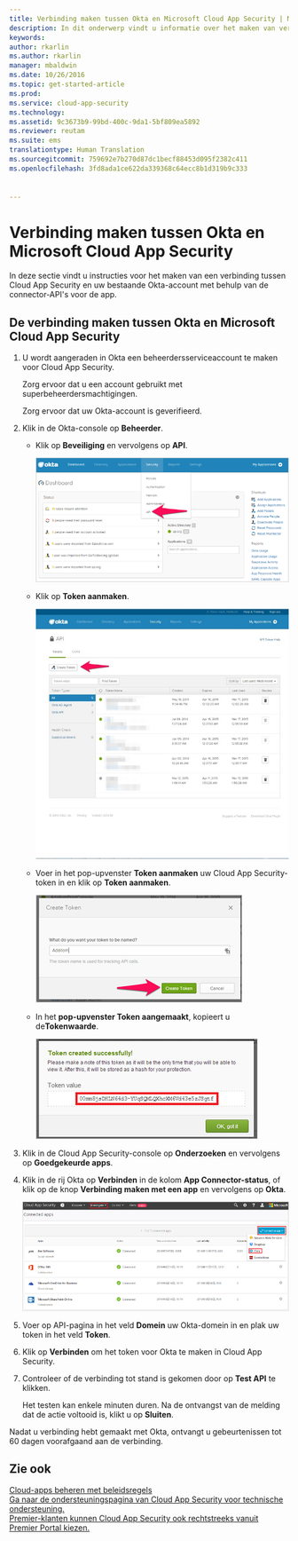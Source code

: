 ```yaml
---
title: Verbinding maken tussen Okta en Microsoft Cloud App Security | Microsoft Docs
description: In dit onderwerp vindt u informatie over het maken van verbinding tussen Okta en Cloud App Security via de API-connector.
keywords: 
author: rkarlin
ms.author: rkarlin
manager: mbaldwin
ms.date: 10/26/2016
ms.topic: get-started-article
ms.prod: 
ms.service: cloud-app-security
ms.technology: 
ms.assetid: 9c3673b9-99bd-400c-9da1-5bf809ea5892
ms.reviewer: reutam
ms.suite: ems
translationtype: Human Translation
ms.sourcegitcommit: 759692e7b270d87dc1becf88453d095f2382c411
ms.openlocfilehash: 3fd8ada1ce622da339368c64ecc8b1d319b9c333


---
```


# <a name="connect-okta-to-microsoft-cloud-app-security"></a>Verbinding maken tussen Okta en Microsoft Cloud App Security
In deze sectie vindt u instructies voor het maken van een verbinding tussen Cloud App Security en uw bestaande Okta-account met behulp van de connector-API's voor de app.  
  
## <a name="how-to-connect-okta-to-cloud-app-security"></a>De verbinding maken tussen Okta en Microsoft Cloud App Security  
  
1.  U wordt aangeraden in Okta een beheerdersserviceaccount te maken voor Cloud App Security.  
  
     Zorg ervoor dat u een account gebruikt met superbeheerdersmachtigingen.  
  
     Zorg ervoor dat uw Okta-account is geverifieerd.  
  
2.  Klik in de Okta-console op **Beheerder**.  
  
    -   Klik op **Beveiliging** en vervolgens op **API**.  
  
         ![Okta-API](./media/okta-api.png "okta api")  
  
    -   Klik op **Token aanmaken**.  
  
         ![Okta-token maken](./media/okta-createtoken.jpg "okta createtoken")  
  
    -   Voer in het pop-upvenster **Token aanmaken** uw Cloud App Security-token in en klik op **Token aanmaken**.  
  
         ![Pop-upvenster Okta-token](./media/okta-token-popup.png "okta token popup")  
  
    -   In het **pop-upvenster Token aangemaakt**, kopieert u de**Tokenwaarde**.  
  
         ![Okta-tokenwaarde](./media/okta-token-value.png "okta token value")  
  
3.  Klik in de Cloud App Security-console op **Onderzoeken** en vervolgens op **Goedgekeurde apps**.  
  
4.  Klik in de rij Okta op **Verbinden** in de kolom **App Connector-status**, of klik op de knop **Verbinding maken met een app** en vervolgens op **Okta**.  
  
     ![Verbinden maken met Okta](./media/connect-okta.png "connect okta")  
  
5.  Voer op API-pagina in het veld **Domein** uw Okta-domein in en plak uw token in het veld **Token**.  
  
6.  Klik op **Verbinden** om het token voor Okta te maken in Cloud App Security.  
  
7.  Controleer of de verbinding tot stand is gekomen door op **Test API** te klikken.  
  
     Het testen kan enkele minuten duren. Na de ontvangst van de melding dat de actie voltooid is, klikt u op **Sluiten**.  
  
Nadat u verbinding hebt gemaakt met Okta, ontvangt u gebeurtenissen tot 60 dagen voorafgaand aan de verbinding.
  
## <a name="see-also"></a>Zie ook  
[Cloud-apps beheren met beleidsregels](control-cloud-apps-with-policies.md)   
[Ga naar de ondersteuningspagina van Cloud App Security voor technische ondersteuning.](http://support.microsoft.com/oas/default.aspx?prid=16031)   
[Premier-klanten kunnen Cloud App Security ook rechtstreeks vanuit Premier Portal kiezen.](https://premier.microsoft.com/)  
  
  


<!--HONumber=Nov16_HO3-->


